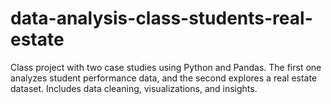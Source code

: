 # data-analysis-class-students-real-estate
Class project with two case studies using Python and Pandas. The first one analyzes student performance data, and the second explores a real estate dataset. Includes data cleaning, visualizations, and insights.
